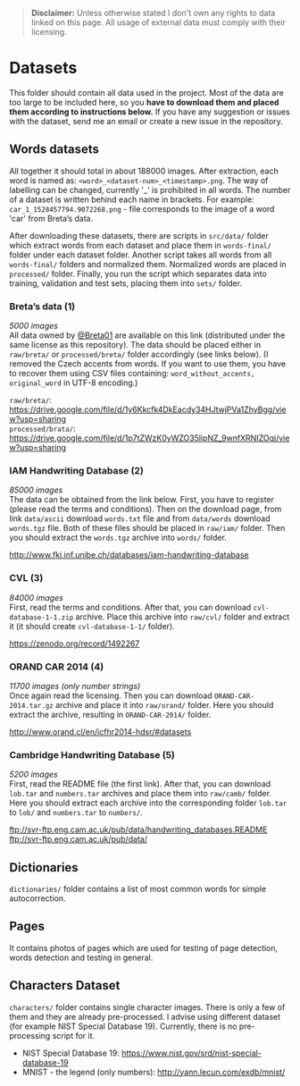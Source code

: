 >**Disclaimer:** Unless otherwise stated I don't own any rights to data linked on this page. All usage of external data must comply with their licensing.
# Datasets
This folder should contain all data used in the project. Most of the data are too large to be included here, so you **have to download them and placed them according to instructions below.** If you have any suggestion or issues with the dataset, send me an email or create a new issue in the repository. 

## Words datasets
All together it should total in about 188000 images. After extraction, each word is named as: `<word>_<dataset-num>_<timestamp>.png`. The way of labelling can be changed, currently '_' is prohibited in all words. The number of a dataset is written behind each name in brackets. For example: `car_1_1528457794.9072268.png` - file corresponds to the image of a word 'car' from Breta’s data.

After downloading these datasets, there are scripts in `src/data/` folder which extract words from each dataset and place them in `words-final/` folder under each dataset folder. Another script takes all words from all `words-final/` folders and normalized them. Normalized words are placed in `processed/` folder. Finally, you run the script which separates data into training, validation and test sets, placing them into `sets/` folder.

### Breta’s data (1)
*5000 images*  
All data owned by [@Breta01](https://github.com/Breta01) are available on this link (distributed under the same license as this repository). The data should be placed either in `raw/breta/` or `processed/breta/` folder accordingly (see links below). (I removed the Czech accents from words. If you want to use them, you have to recover them using CSV files containing: `word_without_accents, original_word` in UTF-8 encoding.)

`raw/breta/`: <https://drive.google.com/file/d/1y6Kkcfk4DkEacdy34HJtwjPVa1ZhyBgg/view?usp=sharing>  
`processed/brata/`: <https://drive.google.com/file/d/1p7tZWzK0yWZO35lipNZ_9wnfXRNIZOqj/view?usp=sharing>

### IAM Handwriting Database (2)
*85000 images*  
The data can be obtained from the link below. First, you have to register (please read the terms and conditions). Then on the download page, from link `data/ascii` download `words.txt` file and from `data/words` download `words.tgz` file. Both of these files should be placed in `raw/iam/` folder. Then you should extract the `words.tgz` archive into `words/` folder.

<http://www.fki.inf.unibe.ch/databases/iam-handwriting-database>

### CVL (3)
*84000 images*  
First, read the terms and conditions. After that, you can download `cvl-database-1-1.zip` archive. Place this archive into `raw/cvl/` folder and extract it (it should create `cvl-database-1-1/` folder).

<https://zenodo.org/record/1492267>


### ORAND CAR 2014 (4)
*11700 images (only number strings)*  
Once again read the licensing. Then you can download `ORAND-CAR-2014.tar.gz` archive and place it into `raw/orand/` folder. Here you should extract the archive, resulting in `ORAND-CAR-2014/` folder.

<http://www.orand.cl/en/icfhr2014-hdsr/#datasets>


### Cambridge Handwriting Database (5)
*5200 images*  
First, read the README file (the first link). After that, you can download `lob.tar` and `numbers.tar` archives and place them into `raw/camb/` folder. Here you should extract each archive into the corresponding folder `lob.tar` to `lob/` and `numbers.tar` to `numbers/`.

<ftp://svr-ftp.eng.cam.ac.uk/pub/data/handwriting_databases.README>  
<ftp://svr-ftp.eng.cam.ac.uk/pub/data/>

## Dictionaries
`dictionaries/` folder contains a list of most common words for simple autocorrection.

## Pages
It contains photos of pages which are used for testing of page detection, words detection and testing in general.

## Characters Dataset
`characters/` folder contains single character images. There is only a few of them and they are already pre-processed. I advise using different dataset (for example NIST Special Database 19). Currently, there is no pre-processing script for it.
* NIST Special Database 19: <https://www.nist.gov/srd/nist-special-database-19>
* MNIST - the legend (only numbers): <http://yann.lecun.com/exdb/mnist/>

